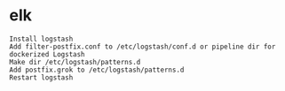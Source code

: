 # elk

    Install logstash
    Add filter-postfix.conf to /etc/logstash/conf.d or pipeline dir for dockerized Logstash
    Make dir /etc/logstash/patterns.d
    Add postfix.grok to /etc/logstash/patterns.d
    Restart logstash
